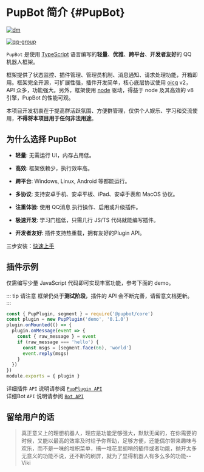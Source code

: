 # PupBot 简介 {#PupBot}

<!--[![npm-version](https://img.shields.io/npm/v/@pupbot/core?color=527dec&label=%40pupbot%2Fcore&style=flat-square)](https://npm.im/package/@pupbot/core)[![dm](https://shields.io/npm/dm/@pupbot/core?label=downloads&style=flat-square)](https://npm.im/package/@pupbot/core)
-->
[![dm](https://shields.io/npm/dm/@pupbot/core?label=downloads&style=flat-square)](https://npm.im/package/@pupbot/core)

<!--[![node-engine](https://img.shields.io/node/v/@pupbot/core?style=flat-square&logo=Node.js&logoColor=ffffff&color=527dec)](https://nodejs.org)-->
[![qq-group](https://img.shields.io/badge/QQ%20%E7%BE%A4-532286460-527dec?logo=TencentQQ&style=flat-square&logoColor=ffffff)](https://qm.qq.com/cgi-bin/qm/qr?k=HK_MJ6jPmNb--oFtqGbYLnrSrYORiayX&jump_from=webapi&authKey=v/GUqKlGOF/EUGF5irCqYRA/+JFJ7pIRtqXNGPsNCos159ati25QOlqVTmGF8bjO)

`PupBot` 是使用 [TypeScript](https://www.typescriptlang.org/) 语言编写的**轻量**、**优雅**、**跨平台**、**开发者友好**的 QQ 机器人框架。

框架提供了状态监控、插件管理、管理员机制、消息通知、请求处理功能，开箱即用。框架完全开源，可扩展性强，插件开发简单，核心底层协议使用 [oicq](https://github.com/takayama-lily/oicq) v2，API 众多，功能强大。另外，框架使用 [node](https://nodejs.org/) 驱动，得益于 node 及其高效的 v8 引擎，PupBot 的性能可观。

本项目开发初衷在于提高群活跃氛围、方便群管理，仅供个人娱乐、学习和交流使用，**不得将本项目用于任何非法用途**。

## 为什么选择 PupBot

-  **轻量**: 无需运行 UI，内存占用低。

-  **高效**: 框架依赖少，执行效率高。

-  **跨平台**: Windows, Linux,  Android 等都能运行。

-  **多协议**: 支持安卓手机、安卓平板、iPad、安卓手表和 MacOS 协议。

-  **注重体验**: 使用 QQ消息 执行操作、启用或升级插件。

-  **极速开发**: 学习门槛低，只需几行 JS/TS 代码就能编写插件。

-  **开发者友好**: 插件支持热重载，拥有友好的Plugin API。
  
三步安装：[快速上手](/start/online)
## 插件示例

仅需编写少量 JavaScript 代码即可实现丰富功能，参考下面的 demo。

::: tip 请注意
框架仍处于**测试阶段**，插件的 API 会不断完善，请留意文档更新。
:::

```js
const { PupPlugin, segment } = require('@pupbot/core')
const plugin = new PupPlugin('demo', '0.1.0')
plugin.onMounted(() => {
  plugin.onMessage(event => {
    const { raw_message } = event
    if (raw_message === 'hello') {
      const msgs = [segment.face(66), 'world']
      event.reply(msgs)
    }
  })
})
module.exports = { plugin }
```

详细插件 `API` 说明请参阅 [`PupPlugin API`](/api/plugin)<br>
详细Bot `API` 说明请参阅 [`Bot API`](/api/bot)

## 留给用户的话
>真正意义上的理想机器人，理应是功能足够强大，默默无闻的，在你需要的时候，又能以最高的效率及时给予你帮助，足够方便，还能偶尔带来趣味与欢乐，而不是一味的堆积菜单，搞一堆花里胡哨的插件或者功能，抛开太多无意义的功能不说，还不断的刷屏，就为了显得机器人有多么多的功能--Viki